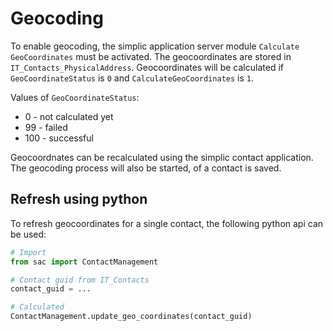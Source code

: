 # Geocoding

To enable geocoding, the simplic application server module `Calculate GeoCoordinates` must be activated. The geocoordinates are stored in `IT_Contacts_PhysicalAddress`. Geocoordinates will be calculated if `GeoCoordinateStatus` is `0` and `CalculateGeoCoordinates` is `1`. 

Values of `GeoCoordinateStatus`:

* 0 - not calculated yet
* 99 - failed
* 100 - successful

Geocoordnates can be recalculated using the simplic contact application. The geocoding process will also be started, of a contact is saved.

## Refresh using python

To refresh geocoordinates for a single contact, the following python api can be used:

```python
# Import 
from sac import ContactManagement

# Contact guid from IT_Contacts
contact_guid = ...

# Calculated 
ContactManagement.update_geo_coordinates(contact_guid)

```